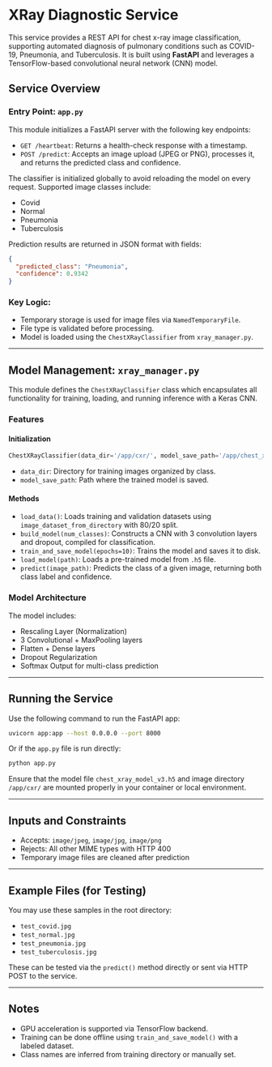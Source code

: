 # XRay Diagnostic Service

This service provides a REST API for chest x-ray image classification, supporting automated diagnosis of pulmonary conditions such as COVID-19, Pneumonia, and Tuberculosis. It is built using **FastAPI** and leverages a TensorFlow-based convolutional neural network (CNN) model.

## Service Overview

### Entry Point: `app.py`

This module initializes a FastAPI server with the following key endpoints:

- `GET /heartbeat`: Returns a health-check response with a timestamp.
- `POST /predict`: Accepts an image upload (JPEG or PNG), processes it, and returns the predicted class and confidence.

The classifier is initialized globally to avoid reloading the model on every request. Supported image classes include:
- Covid
- Normal
- Pneumonia
- Tuberculosis

Prediction results are returned in JSON format with fields:
```json
{
  "predicted_class": "Pneumonia",
  "confidence": 0.9342
}
```

### Key Logic:
- Temporary storage is used for image files via `NamedTemporaryFile`.
- File type is validated before processing.
- Model is loaded using the `ChestXRayClassifier` from `xray_manager.py`.

---

## Model Management: `xray_manager.py`

This module defines the `ChestXRayClassifier` class which encapsulates all functionality for training, loading, and running inference with a Keras CNN.

### Features

#### Initialization
```python
ChestXRayClassifier(data_dir='/app/cxr/', model_save_path='/app/chest_xray_model.h5')
```
- `data_dir`: Directory for training images organized by class.
- `model_save_path`: Path where the trained model is saved.

#### Methods

- `load_data()`: Loads training and validation datasets using `image_dataset_from_directory` with 80/20 split.
- `build_model(num_classes)`: Constructs a CNN with 3 convolution layers and dropout, compiled for classification.
- `train_and_save_model(epochs=10)`: Trains the model and saves it to disk.
- `load_model(path)`: Loads a pre-trained model from `.h5` file.
- `predict(image_path)`: Predicts the class of a given image, returning both class label and confidence.

### Model Architecture
The model includes:
- Rescaling Layer (Normalization)
- 3 Convolutional + MaxPooling layers
- Flatten + Dense layers
- Dropout Regularization
- Softmax Output for multi-class prediction

---

## Running the Service

Use the following command to run the FastAPI app:

```bash
uvicorn app:app --host 0.0.0.0 --port 8000
```

Or if the `app.py` file is run directly:

```bash
python app.py
```

Ensure that the model file `chest_xray_model_v3.h5` and image directory `/app/cxr/` are mounted properly in your container or local environment.

---

## Inputs and Constraints

- Accepts: `image/jpeg`, `image/jpg`, `image/png`
- Rejects: All other MIME types with HTTP 400
- Temporary image files are cleaned after prediction

---

## Example Files (for Testing)

You may use these samples in the root directory:
- `test_covid.jpg`
- `test_normal.jpg`
- `test_pneumonia.jpg`
- `test_tuberculosis.jpg`

These can be tested via the `predict()` method directly or sent via HTTP POST to the service.

---

## Notes

- GPU acceleration is supported via TensorFlow backend.
- Training can be done offline using `train_and_save_model()` with a labeled dataset.
- Class names are inferred from training directory or manually set.